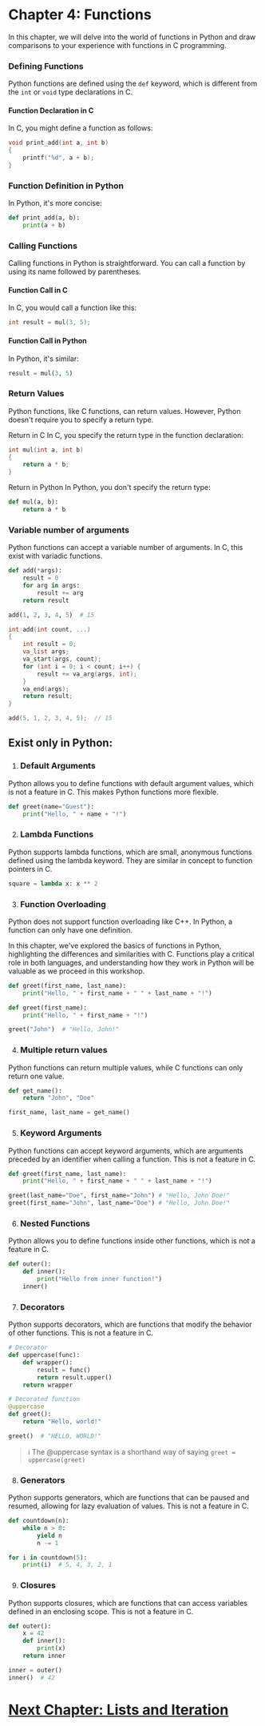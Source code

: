 
# Chapter 4: Functions

In this chapter, we will delve into the world of functions in Python and draw comparisons to your experience with functions in C programming.

### Defining Functions

Python functions are defined using the `def` keyword, which is different from the `int` or `void` type declarations in C.

#### Function Declaration in C

In C, you might define a function as follows:

```c
void print_add(int a, int b)
{
    printf("%d", a + b);
}
```

### Function Definition in Python
In Python, it's more concise:

```python
def print_add(a, b):
    print(a + b)
```

### Calling Functions
Calling functions in Python is straightforward. You can call a function by using its name followed by parentheses.

#### Function Call in C
In C, you would call a function like this:

```c
int result = mul(3, 5);
```
#### Function Call in Python
In Python, it's similar:
```python
result = mul(3, 5)
```

### Return Values
Python functions, like C functions, can return values. However, Python doesn't require you to specify a return type.

Return in C
In C, you specify the return type in the function declaration:

```c
int mul(int a, int b)
{
    return a * b;
}
```
Return in Python
In Python, you don't specify the return type:

```python
def mul(a, b):
    return a * b
```

### Variable number of arguments
Python functions can accept a variable number of arguments.
In C, this exist with variadic functions.

```python
def add(*args):
    result = 0
    for arg in args:
        result += arg
    return result

add(1, 2, 3, 4, 5)  # 15
```

```c
int add(int count, ...)
{
    int result = 0;
    va_list args;
    va_start(args, count);
    for (int i = 0; i < count; i++) {
        result += va_arg(args, int);
    }
    va_end(args);
    return result;
}

add(5, 1, 2, 3, 4, 5);  // 15
```


## Exist only in Python:

1. ### Default Arguments
Python allows you to define functions with default argument values, which is not a feature in C. This makes Python functions more flexible.

```python
def greet(name="Guest"):
    print("Hello, " + name + "!")
```

2. ### Lambda Functions
Python supports lambda functions, which are small, anonymous functions defined using the lambda keyword. They are similar in concept to function pointers in C.
```python
square = lambda x: x ** 2
```

3. ### Function Overloading
Python does not support function overloading like C++. In Python, a function can only have one definition.

In this chapter, we've explored the basics of functions in Python, highlighting the differences and similarities with C. Functions play a critical role in both languages, and understanding how they work in Python will be valuable as we proceed in this workshop.

```python
def greet(first_name, last_name):
    print("Hello, " + first_name + " " + last_name + "!")

def greet(first_name):
    print("Hello, " + first_name + "!")

greet("John")  # "Hello, John!"
```

4. ### Multiple return values
Python functions can return multiple values, while C functions can only return one value.

```python
def get_name():
    return "John", "Doe"

first_name, last_name = get_name()
```

5. ### Keyword Arguments
Python functions can accept keyword arguments, which are arguments preceded by an identifier when calling a function. This is not a feature in C.

```python
def greet(first_name, last_name):
    print("Hello, " + first_name + " " + last_name + "!")

greet(last_name="Doe", first_name="John") # "Hello, John Doe!"
greet(first_name="John", last_name="Doe") # "Hello, John Doe!"
```

6. ### Nested Functions

Python allows you to define functions inside other functions, which is not a feature in C.
```python
def outer():
    def inner():
        print("Hello from inner function!")
    inner()
```

7. ### Decorators
Python supports decorators, which are functions that modify the behavior of other functions. This is not a feature in C.

```python
# Decorator
def uppercase(func):
    def wrapper():
        result = func()
        return result.upper()
    return wrapper

# Decorated function
@uppercase
def greet():
    return "Hello, world!"

greet()  # "HELLO, WORLD!"
```
> ℹ️ The @uppercase syntax is a shorthand way of saying `greet = uppercase(greet)`

8. ### Generators
Python supports generators, which are functions that can be paused and resumed, allowing for lazy evaluation of values. This is not a feature in C.

```python
def countdown(n):
    while n > 0:
        yield n
        n -= 1

for i in countdown(5):
    print(i)  # 5, 4, 3, 2, 1
```

9.  ### Closures
Python supports closures, which are functions that can access variables defined in an enclosing scope. This is not a feature in C.

```python
def outer():
    x = 42
    def inner():
        print(x)
    return inner

inner = outer()
inner()  # 42
```

# [Next Chapter: Lists and Iteration](lists-and-iteration.md)
